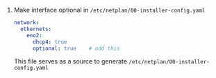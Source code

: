 
1. Make interface optional in `/etc/netplan/00-installer-config.yaml`

	```yaml
	network:
	  ethernets:
	    eno2:
	      dhcp4: true
	      optional: true    # add this
	```

	This file serves as a source to generate `/etc/netplan/00-installer-config.yaml`

